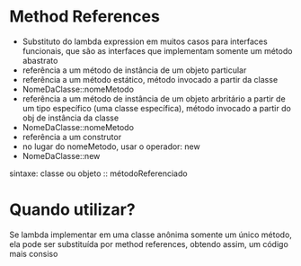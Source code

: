 # Method References

- Substituto do lambda expression em muitos casos para interfaces funcionais, que são as interfaces que implementam somente um método abastrato
 - referência a um método de instância de um objeto particular
 - referência a um método estático, método invocado a partir da classe
  - NomeDaClasse::nomeMetodo
 - referência a um método de instância de um objeto arbritário a partir de um tipo específico (uma classe específica), método invocado a partir do obj de instância da classe
  - NomeDaClasse::nomeMetodo
 - referência a um construtor
  - no lugar do nomeMetodo, usar o operador: new
   - NomeDaClasse::new
  
  
sintaxe: classe ou objeto :: métodoReferenciado

# Quando utilizar?
Se lambda implementar em uma classe anônima somente um único método, ela pode ser substituída por method references, obtendo assim, um código mais consiso